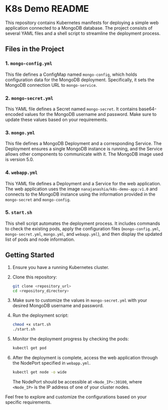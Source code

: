 # K8s Demo README

This repository contains Kubernetes manifests for deploying a simple web application connected to a MongoDB database. The project consists of several YAML files and a shell script to streamline the deployment process.

## Files in the Project

### 1. `mongo-config.yml`

This file defines a ConfigMap named `mongo-config`, which holds configuration data for the MongoDB deployment. Specifically, it sets the MongoDB connection URL to `mongo-service`.

### 2. `mongo-secret.yml`

This YAML file defines a Secret named `mongo-secret`. It contains base64-encoded values for the MongoDB username and password. Make sure to update these values based on your requirements.

### 3. `mongo.yml`

This file defines a MongoDB Deployment and a corresponding Service. The Deployment ensures a single MongoDB instance is running, and the Service allows other components to communicate with it. The MongoDB image used is version 5.0.

### 4. `webapp.yml`

This YAML file defines a Deployment and a Service for the web application. The web application uses the image `nanajanashia/k8s-demo-app:v1.0` and connects to the MongoDB instance using the information provided in the `mongo-secret` and `mongo-config`.

### 5. `start.sh`

This shell script automates the deployment process. It includes commands to check the existing pods, apply the configuration files (`mongo-config.yml`, `mongo-secret.yml`, `mongo.yml`, and `webapp.yml`), and then display the updated list of pods and node information.

## Getting Started

1. Ensure you have a running Kubernetes cluster.
2. Clone this repository:

    ```bash
    git clone <repository_url>
    cd <repository_directory>
    ```

3. Make sure to customize the values in `mongo-secret.yml` with your desired MongoDB username and password.

4. Run the deployment script:

    ```bash
    chmod +x start.sh
    ./start.sh
    ```

5. Monitor the deployment progress by checking the pods:

    ```bash
    kubectl get pod
    ```

6. After the deployment is complete, access the web application through the NodePort specified in `webapp.yml`.

    ```bash
    kubectl get node -o wide
    ```

   The NodePort should be accessible at `<Node_IP>:30100`, where `<Node_IP>` is the IP address of one of your cluster nodes.

Feel free to explore and customize the configurations based on your specific requirements.
